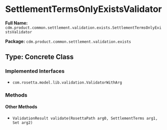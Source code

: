 # SettlementTermsOnlyExistsValidator

**Full Name:** `cdm.product.common.settlement.validation.exists.SettlementTermsOnlyExistsValidator`

**Package:** `cdm.product.common.settlement.validation.exists`

## Type: Concrete Class

### Implemented Interfaces

- `com.rosetta.model.lib.validation.ValidatorWithArg`

### Methods

#### Other Methods

- `ValidationResult validate(RosettaPath arg0, SettlementTerms arg1, Set arg2)`

